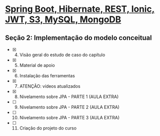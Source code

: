 # [Spring Boot, Hibernate, REST, Ionic, JWT, S3, MySQL, MongoDB](https://www.udemy.com/course/spring-boot-ionic/)



## Seção 2: Implementação do modelo conceitual

- [x] 4. Visão geral do estudo de caso do capítulo
- [x] 5. Material de apoio
- [x] 6. Instalação das ferramentas
- [x] 7. ATENÇÃO: vídeos atualizados
- [x] 8. Nivelamento sobre JPA - PARTE 1 (AULA EXTRA)
- [ ] 9. Nivelamento sobre JPA - PARTE 2 (AULA EXTRA)
- [ ] 10. Nivelamento sobre JPA - PARTE 3 (AULA EXTRA)
- [ ] 11. Criação do projeto do curso





 